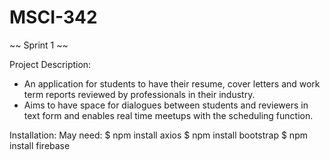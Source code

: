 # MSCI-342

~~ Sprint 1 ~~

Project Description:
  - An application for students to have their resume, cover letters and work term reports reviewed by professionals in their industry.
  - Aims to have space for dialogues between students and reviewers in text form and enables real time meetups with the scheduling function.
  
 Installation:
  May need:
   $ npm install axios
   $ npm install bootstrap
   $ npm install firebase
